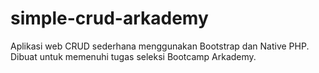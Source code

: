 # simple-crud-arkademy
Aplikasi web CRUD sederhana menggunakan Bootstrap dan Native PHP. Dibuat untuk memenuhi tugas seleksi Bootcamp Arkademy.
